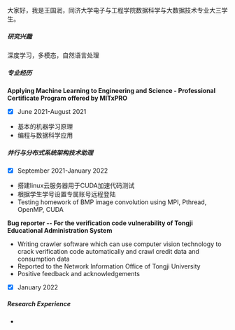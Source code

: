 大家好，我是王国润，同济大学电子与工程学院数据科学与大数据技术专业大三学生。



##### 研究兴趣

深度学习，多模态，自然语言处理

##### 专业经历

 **Applying Machine Learning to Engineering and Science - Professional Certificate Program offered by MITxPRO**

- [x] June 2021-August 2021

- 基本的机器学习原理
- 编程与数据科学应用

##### 并行与分布式系统架构技术助理

- [x] September 2021-January 2022

- 搭建linux云服务器用于CUDA加速代码测试
- 根据学生学号设置专属账号远程登陆
- Testing homework of BMP image convolution using MPI, Pthread, OpenMP, CUDA

**Bug reporter -- For the verification code vulnerability of Tongji Educational Administration System**

- Writing crawler software which can use computer vision technology to crack verification code automatically and crawl credit data and consumption data
- Reported to the Network Information Office of Tongji University
- Positive feedback and acknowledgements

- [x] January 2022

##### Research Experience

- 

